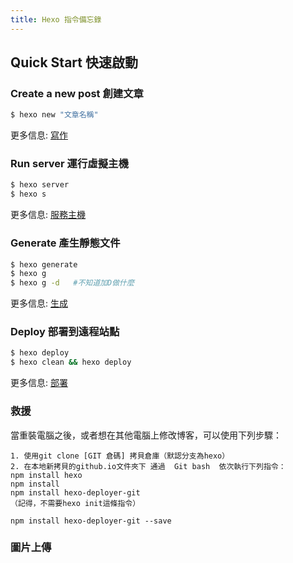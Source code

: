 ```yaml
---
title: Hexo 指令備忘錄
---
```


## Quick Start 快速啟動
<!-- more  -->

### Create a new post 創建文章

``` bash
$ hexo new "文章名稱"
```
更多信息: [寫作](https://hexo.io/docs/writing.html)

### Run server 運行虛擬主機

``` bash
$ hexo server
$ hexo s
```
更多信息: [服務主機](https://hexo.io/docs/server.html)

### Generate 產生靜態文件

``` bash
$ hexo generate
$ hexo g
$ hexo g -d   #不知道加D做什麼
```
更多信息: [生成](https://hexo.io/docs/generating.html)

### Deploy  部署到遠程站點

``` bash
$ hexo deploy
$ hexo clean && hexo deploy

```
更多信息: [部署](https://hexo.io/docs/one-command-deployment.html)


### 救援
當重裝電腦之後，或者想在其他電腦上修改博客，可以使用下列步驟：
```
1. 使用git clone [GIT 倉碼] 拷貝倉庫（默認分支為hexo）
2. 在本地新拷貝的github.io文件夾下 通過  Git bash  依次執行下列指令：
npm install hexo
npm install
npm install hexo-deployer-git
（記得，不需要hexo init這條指令）

npm install hexo-deployer-git --save
```

### 圖片上傳



